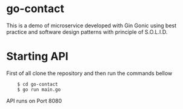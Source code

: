 # go-contact

This is a demo of microservice developed with Gin Gonic using best practice and software design patterns with principle of S.O.L.I.D.

# Starting API
First of all clone the repository and then run the commands bellow
```
    $ cd go-contact
    $ go run main.go
```
 API runs on Port 8080

